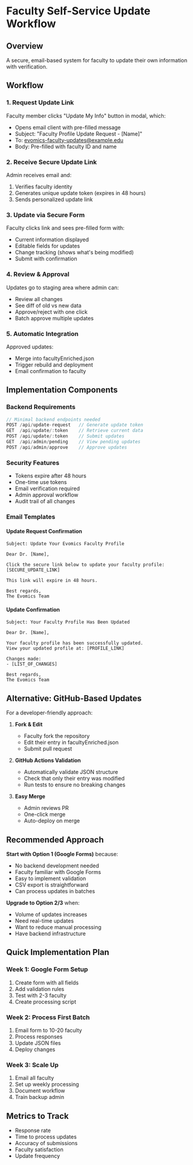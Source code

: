 # Faculty Self-Service Update Workflow

## Overview
A secure, email-based system for faculty to update their own information with verification.

## Workflow

### 1. Request Update Link
Faculty member clicks "Update My Info" button in modal, which:
- Opens email client with pre-filled message
- Subject: "Faculty Profile Update Request - [Name]"
- To: evomics-faculty-updates@example.edu
- Body: Pre-filled with faculty ID and name

### 2. Receive Secure Update Link
Admin receives email and:
1. Verifies faculty identity
2. Generates unique update token (expires in 48 hours)
3. Sends personalized update link

### 3. Update via Secure Form
Faculty clicks link and sees pre-filled form with:
- Current information displayed
- Editable fields for updates
- Change tracking (shows what's being modified)
- Submit with confirmation

### 4. Review & Approval
Updates go to staging area where admin can:
- Review all changes
- See diff of old vs new data
- Approve/reject with one click
- Batch approve multiple updates

### 5. Automatic Integration
Approved updates:
- Merge into facultyEnriched.json
- Trigger rebuild and deployment
- Email confirmation to faculty

## Implementation Components

### Backend Requirements
```javascript
// Minimal backend endpoints needed
POST /api/update-request   // Generate update token
GET  /api/update/:token    // Retrieve current data
POST /api/update/:token    // Submit updates
GET  /api/admin/pending    // View pending updates
POST /api/admin/approve    // Approve updates
```

### Security Features
- Tokens expire after 48 hours
- One-time use tokens
- Email verification required
- Admin approval workflow
- Audit trail of all changes

### Email Templates

#### Update Request Confirmation
```
Subject: Update Your Evomics Faculty Profile

Dear Dr. [Name],

Click the secure link below to update your faculty profile:
[SECURE_UPDATE_LINK]

This link will expire in 48 hours.

Best regards,
The Evomics Team
```

#### Update Confirmation
```
Subject: Your Faculty Profile Has Been Updated

Dear Dr. [Name],

Your faculty profile has been successfully updated.
View your updated profile at: [PROFILE_LINK]

Changes made:
- [LIST_OF_CHANGES]

Best regards,
The Evomics Team
```

## Alternative: GitHub-Based Updates

For a developer-friendly approach:

1. **Fork & Edit**
   - Faculty fork the repository
   - Edit their entry in facultyEnriched.json
   - Submit pull request

2. **GitHub Actions Validation**
   - Automatically validate JSON structure
   - Check that only their entry was modified
   - Run tests to ensure no breaking changes

3. **Easy Merge**
   - Admin reviews PR
   - One-click merge
   - Auto-deploy on merge

## Recommended Approach

**Start with Option 1 (Google Forms)** because:
- No backend development needed
- Faculty familiar with Google Forms
- Easy to implement validation
- CSV export is straightforward
- Can process updates in batches

**Upgrade to Option 2/3** when:
- Volume of updates increases
- Need real-time updates
- Want to reduce manual processing
- Have backend infrastructure

## Quick Implementation Plan

### Week 1: Google Form Setup
1. Create form with all fields
2. Add validation rules
3. Test with 2-3 faculty
4. Create processing script

### Week 2: Process First Batch
1. Email form to 10-20 faculty
2. Process responses
3. Update JSON files
4. Deploy changes

### Week 3: Scale Up
1. Email all faculty
2. Set up weekly processing
3. Document workflow
4. Train backup admin

## Metrics to Track
- Response rate
- Time to process updates
- Accuracy of submissions
- Faculty satisfaction
- Update frequency